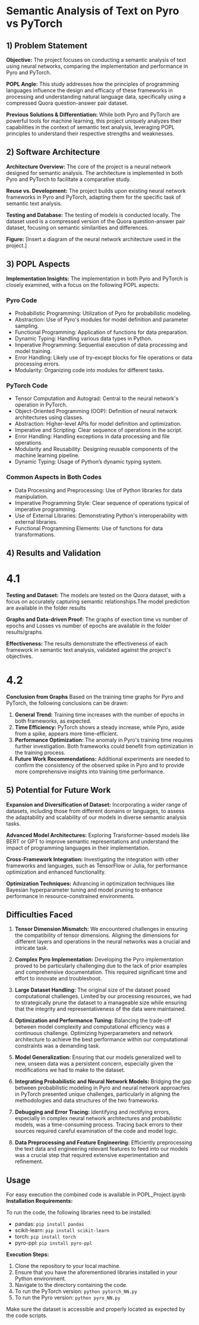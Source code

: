 
# Semantic Analysis of Text on Pyro vs PyTorch

## 1) Problem Statement

**Objective:** The project focuses on conducting a semantic analysis of text using neural networks, comparing the implementation and performance in Pyro and PyTorch.

**POPL Angle:** This study addresses how the principles of programming languages influence the design and efficacy of these frameworks in processing and understanding natural language data, specifically using a compressed Quora question-answer pair dataset.

**Previous Solutions & Differentiation:** While both Pyro and PyTorch are powerful tools for machine learning, this project uniquely analyzes their capabilities in the context of semantic text analysis, leveraging POPL principles to understand their respective strengths and weaknesses.

## 2) Software Architecture

**Architecture Overview:** The core of the project is a neural network designed for semantic analysis. The architecture is implemented in both Pyro and PyTorch to facilitate a comparative study.

**Reuse vs. Development:** The project builds upon existing neural network frameworks in Pyro and PyTorch, adapting them for the specific task of semantic text analysis.

**Testing and Database:** The testing of models is conducted locally. The dataset used is a compressed version of the Quora question-answer pair dataset, focusing on semantic similarities and differences.

**Figure:** [Insert a diagram of the neural network architecture used in the project.]

## 3) POPL Aspects

**Implementation Insights:** The implementation in both Pyro and PyTorch is closely examined, with a focus on the following POPL aspects:

### Pyro Code
- Probabilistic Programming: Utilization of Pyro for probabilistic modeling.
- Abstraction: Use of Pyro's modules for model definition and parameter sampling.
- Functional Programming: Application of functions for data preparation.
- Dynamic Typing: Handling various data types in Python.
- Imperative Programming: Sequential execution of data processing and model training.
- Error Handling: Likely use of try-except blocks for file operations or data processing errors.
- Modularity: Organizing code into modules for different tasks.

### PyTorch Code
- Tensor Computation and Autograd: Central to the neural network's operation in PyTorch.
- Object-Oriented Programming (OOP): Definition of neural network architectures using classes.
- Abstraction: Higher-level APIs for model definition and optimization.
- Imperative and Scripting: Clear sequence of operations in the script.
- Error Handling: Handling exceptions in data processing and file operations.
- Modularity and Reusability: Designing reusable components of the machine learning pipeline.
- Dynamic Typing: Usage of Python’s dynamic typing system.

### Common Aspects in Both Codes
- Data Processing and Preprocessing: Use of Python libraries for data manipulation.
- Imperative Programming Style: Clear sequence of operations typical of imperative programming.
- Use of External Libraries: Demonstrating Python's interoperability with external libraries.
- Functional Programming Elements: Use of functions for data transformations.

## 4) Results and Validation
# 4.1
**Testing and Dataset:** The models are tested on the Quora dataset, with a focus on accurately capturing semantic relationships.The model prediction are available in the folder results

**Graphs and Data-driven Proof:** The graphs of exection time vs number of epochs and Losses vs number of epochs are available in the folder results/graphs.

**Effectiveness:** The results demonstrate the effectiveness of each framework in semantic text analysis, validated against the project's objectives.
# 4.2 
**Conclusion from Graphs**
Based on the training time graphs for Pyro and PyTorch, the following conclusions can be drawn:

1. **General Trend:** Training time increases with the number of epochs in both frameworks, as expected.
2. **Time Efficiency:** PyTorch shows a steady increase, while Pyro, aside from a spike, appears more time-efficient.
3. **Performance Optimization:** The anomaly in Pyro's training time requires further investigation. Both frameworks could benefit from optimization in the training process.
4. **Future Work Recommendations:** Additional experiments are needed to confirm the consistency of the observed spike in Pyro and to provide more comprehensive insights into training time performance.

## 5) Potential for Future Work

**Expansion and Diversification of Dataset:** Incorporating a wider range of datasets, including those from different domains or languages, to assess the adaptability and scalability of our models in diverse semantic analysis tasks.

**Advanced Model Architectures:** Exploring Transformer-based models like BERT or GPT to improve semantic representations and understand the impact of programming languages in their implementation.

**Cross-Framework Integration:** Investigating the integration with other frameworks and languages, such as TensorFlow or Julia, for performance optimization and enhanced functionality.

**Optimization Techniques:** Advancing in optimization techniques like Bayesian hyperparameter tuning and model pruning to enhance performance in resource-constrained environments.

## Difficulties Faced

1. **Tensor Dimension Mismatch:** We encountered challenges in ensuring the compatibility of tensor dimensions. Aligning the dimensions for different layers and operations in the neural networks was a crucial and intricate task.

2. **Complex Pyro Implementation:** Developing the Pyro implementation proved to be particularly challenging due to the lack of prior examples and comprehensive documentation. This required significant time and effort to innovate and troubleshoot.

3. **Large Dataset Handling:** The original size of the dataset posed computational challenges. Limited by our processing resources, we had to strategically prune the dataset to a manageable size while ensuring that the integrity and representativeness of the data were maintained.

4. **Optimization and Performance Tuning:** Balancing the trade-off between model complexity and computational efficiency was a continuous challenge. Optimizing hyperparameters and network architecture to achieve the best performance within our computational constraints was a demanding task.

5. **Model Generalization:** Ensuring that our models generalized well to new, unseen data was a persistent concern, especially given the modifications we had to make to the dataset.

6. **Integrating Probabilistic and Neural Network Models:** Bridging the gap between probabilistic modeling in Pyro and neural network approaches in PyTorch presented unique challenges, particularly in aligning the methodologies and data structures of the two frameworks.

7. **Debugging and Error Tracing:** Identifying and rectifying errors, especially in complex neural network architectures and probabilistic models, was a time-consuming process. Tracing back errors to their sources required careful examination of the code and model logic.

8. **Data Preprocessing and Feature Engineering:** Efficiently preprocessing the text data and engineering relevant features to feed into our models was a crucial step that required extensive experimentation and refinement.


## Usage
For easy execution the combined code is available in POPL_Project.ipynb
**Installation Requirements:**

To run the code, the following libraries need to be installed:

- pandas: `pip install pandas`
- scikit-learn: `pip install scikit-learn`
- torch: `pip install torch`
- pyro-ppl: `pip install pyro-ppl`

**Execution Steps:**

1. Clone the repository to your local machine.
2. Ensure that you have the aforementioned libraries installed in your Python environment.
3. Navigate to the directory containing the code.
4. To run the PyTorch version: `python pytorch_NN.py`
5. To run the Pyro version: `python pyro_NN.py`

Make sure the dataset is accessible and properly located as expected by the code scripts.